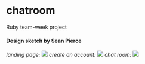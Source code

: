 # chatroom
Ruby team-week project

#### Design sketch by Sean Pierce

_landing page:_
![](https://raw.githubusercontent.com/niklaslong/chatroom/sean-design/public/img/landing_page.png)
_create an account:_
![](https://raw.githubusercontent.com/niklaslong/chatroom/sean-design/public/img/creat_accout.png)
_chat room:_
![](https://raw.githubusercontent.com/niklaslong/chatroom/sean-design/public/img/chat.png)
